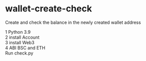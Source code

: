 # wallet-create-check
Create and check the balance in the newly created wallet address


1 Python 3.9<br>
2 install Account<br>
3 install Web3<br>
4 ABI BSC and ETH<br>
Run check.py<br>
